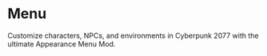 # Menu
Customize characters, NPCs, and environments in Cyberpunk 2077 with the ultimate Appearance Menu Mod.
